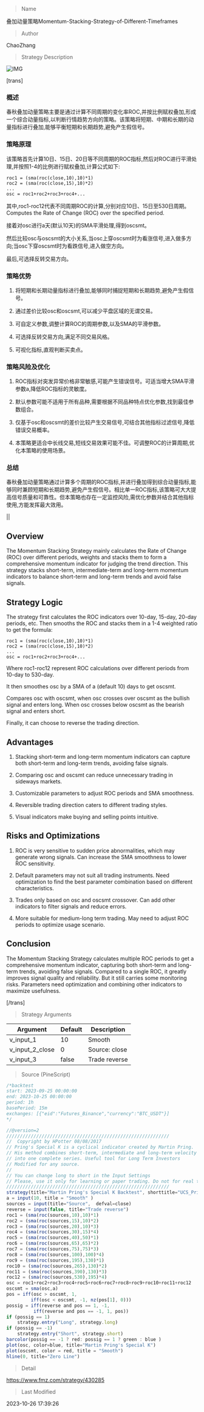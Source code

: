 
> Name

叠加动量策略Momentum-Stacking-Strategy-of-Different-Timeframes

> Author

ChaoZhang

> Strategy Description

![IMG](https://www.fmz.com/upload/asset/d5016c45234b78bfac.png)

[trans]


### 概述

春秋叠加动量策略主要是通过计算不同周期的变化率ROC,并按比例赋权叠加,形成一个综合动量指标,以判断行情趋势方向的策略。该策略将短期、中期和长期的动量指标进行叠加,能够平衡短期和长期趋势,避免产生假信号。

### 策略原理  

该策略首先计算10日、15日、20日等不同周期的ROC指标,然后对ROC进行平滑处理,并按照1-4的比例进行赋权叠加,计算公式如下:

```
roc1 = (sma(roc(close,10),10)*1)  
roc2 = (sma(roc(close,15),10)*2)
...
osc = roc1+roc2+roc3+roc4+...
```

其中,roc1-roc12代表不同周期ROC的计算,分别对应10日、15日至530日周期。 Computes the Rate of Change (ROC) over the specified period.

接着对osc进行a天(默认10天)的SMA平滑处理,得到oscsmt。

然后比较osc与oscsmt的大小关系,当osc上穿oscsmt时为看涨信号,进入做多方向;当osc下穿oscsmt时为看跌信号,进入做空方向。

最后,可选择反转交易方向。

### 策略优势

1. 将短期和长期动量指标进行叠加,能够同时捕捉短期和长期趋势,避免产生假信号。

2. 通过差价比较osc和oscsmt,可以减少平盘区域的无谓交易。

3. 可自定义参数,调整计算ROC的周期参数,以及SMA的平滑参数。

4. 可选择反转交易方向,满足不同交易风格。

5. 可视化指标,直观判断买卖点。

### 策略风险及优化

1. ROC指标对突发异常价格非常敏感,可能产生错误信号。可适当增大SMA平滑参数a,降低ROC指标的灵敏度。

2. 默认参数可能不适用于所有品种,需要根据不同品种特点优化参数,找到最佳参数组合。

3. 仅基于osc和oscsmt的差价比较产生交易信号,可结合其他指标过滤信号,降低错误交易概率。

4. 本策略更适合中长线交易,短线交易效果可能不佳。可调整ROC的计算周期,优化本策略的使用场景。

### 总结

春秋叠加动量策略通过计算多个周期的ROC指标,并进行叠加得到综合动量指标,能够同时兼顾短期和长期趋势,避免产生假信号。相比单一ROC指标,该策略可大大提高信号质量和可靠性。但本策略也存在一定监控风险,需优化参数并结合其他指标使用,方能发挥最大效用。

||


## Overview

The Momentum Stacking Strategy mainly calculates the Rate of Change (ROC) over different periods, weights and stacks them to form a comprehensive momentum indicator for judging the trend direction. This strategy stacks short-term, intermediate-term and long-term momentum indicators to balance short-term and long-term trends and avoid false signals.

## Strategy Logic

The strategy first calculates the ROC indicators over 10-day, 15-day, 20-day periods, etc. Then smooths the ROC and stacks them in a 1-4 weighted ratio to get the formula:

```
roc1 = (sma(roc(close,10),10)*1)
roc2 = (sma(roc(close,15),10)*2)  
...
osc = roc1+roc2+roc3+roc4+...
```

Where roc1-roc12 represent ROC calculations over different periods from 10-day to 530-day. 

It then smoothes osc by a SMA of a (default 10) days to get oscsmt.

Compares osc with oscsmt, when osc crosses over oscsmt as the bullish signal and enters long. When osc crosses below oscsmt as the bearish signal and enters short.

Finally, it can choose to reverse the trading direction.

## Advantages

1. Stacking short-term and long-term momentum indicators can capture both short-term and long-term trends, avoiding false signals.

2. Comparing osc and oscsmt can reduce unnecessary trading in sideways markets. 

3. Customizable parameters to adjust ROC periods and SMA smoothness.

4. Reversible trading direction caters to different trading styles. 

5. Visual indicators make buying and selling points intuitive.

## Risks and Optimizations

1. ROC is very sensitive to sudden price abnormalities, which may generate wrong signals. Can increase the SMA smoothness to lower ROC sensitivity.

2. Default parameters may not suit all trading instruments. Need optimization to find the best parameter combination based on different characteristics.

3. Trades only based on osc and oscsmt crossover. Can add other indicators to filter signals and reduce errors.

4. More suitable for medium-long term trading. May need to adjust ROC periods to optimize usage scenario. 

## Conclusion

The Momentum Stacking Strategy calculates multiple ROC periods to get a comprehensive momentum indicator, capturing both short-term and long-term trends, avoiding false signals. Compared to a single ROC, it greatly improves signal quality and reliability. But it still carries some monitoring risks. Parameters need optimization and combining other indicators to maximize usefulness.

[/trans]

> Strategy Arguments



|Argument|Default|Description|
|----|----|----|
|v_input_1|10|Smooth|
|v_input_2_close|0|Source: close|high|low|open|hl2|hlc3|hlcc4|ohlc4|
|v_input_3|false|Trade reverse|


> Source (PineScript)

``` javascript
/*backtest
start: 2023-09-25 00:00:00
end: 2023-10-25 00:00:00
period: 1h
basePeriod: 15m
exchanges: [{"eid":"Futures_Binance","currency":"BTC_USDT"}]
*/

//@version=2
////////////////////////////////////////////////////////////
//  Copyright by HPotter 08/08/2017
// Pring's Special K is a cyclical indicator created by Martin Pring. 
// His method combines short-term, intermediate and long-term velocity 
// into one complete series. Useful tool for Long Term Investors
// Modified for any source.
//
// You can change long to short in the Input Settings
// Please, use it only for learning or paper trading. Do not for real trading.
////////////////////////////////////////////////////////////
strategy(title="Martin Pring's Special K Backtest", shorttitle="UCS_Pring_sK")
a = input(10, title = "Smooth" )
sources = input(title="Source",  defval=close)
reverse = input(false, title="Trade reverse")
roc1 = (sma(roc(sources,10),10)*1)
roc2 = (sma(roc(sources,15),10)*2)
roc3 = (sma(roc(sources,20),10)*3)
roc4 = (sma(roc(sources,30),15)*4)
roc5 = (sma(roc(sources,40),50)*1)
roc6 = (sma(roc(sources,65),65)*2)
roc7 = (sma(roc(sources,75),75)*3)
roc8 = (sma(roc(sources,100),100)*4)
roc9 = (sma(roc(sources,195),130)*1)
roc10 = (sma(roc(sources,265),130)*2)
roc11 = (sma(roc(sources,390),130)*3)
roc12 = (sma(roc(sources,530),195)*4)
osc = roc1+roc2+roc3+roc4+roc5+roc6+roc7+roc8+roc9+roc10+roc11+roc12
oscsmt = sma(osc,a)
pos = iff(osc > oscsmt, 1,
	     iff(osc < oscsmt, -1, nz(pos[1], 0))) 
possig = iff(reverse and pos == 1, -1,
          iff(reverse and pos == -1, 1, pos))	   
if (possig == 1) 
    strategy.entry("Long", strategy.long)
if (possig == -1)
    strategy.entry("Short", strategy.short)	   	    
barcolor(possig == -1 ? red: possig == 1 ? green : blue ) 
plot(osc, color=blue, title="Martin Pring's Special K")
plot(oscsmt, color = red, title = "Smooth")
hline(0, title="Zero Line")
```

> Detail

https://www.fmz.com/strategy/430285

> Last Modified

2023-10-26 17:39:26
